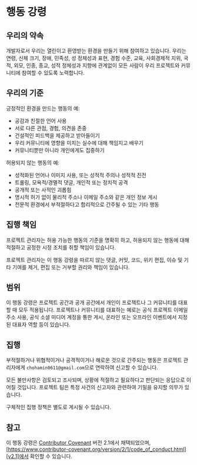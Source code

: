 # 행동 강령

## 우리의 약속

개발자로서 우리는 열린이고 환영받는 환경을 만들기 위해 참여하고 있습니다. 우리는 연령, 신체 크기, 장애, 민족성, 성 정체성과 표현, 경험 수준, 교육, 사회경제적 지위, 국적, 외모, 인종, 종교, 성적 정체성과 지향에 관계없이 모든 사람이 우리 프로젝트와 커뮤니티에 참여할 수 있도록 노력합니다.

## 우리의 기준

긍정적인 환경을 만드는 행동의 예:

- 공감과 친절한 언어 사용
- 서로 다른 관점, 경험, 의견을 존중
- 건설적인 피드백을 제공하고 받아들이기
- 우리 커뮤니티에 영향을 미치는 실수에 대해 책임지고 배우기
- 커뮤니티뿐만 아니라 개인에게도 집중하기

허용되지 않는 행동의 예:

- 성적화된 언어나 이미지 사용, 또는 성적적 주의나 성적적 진전
- 트롤링, 모욕적/경멸적 댓글, 개인적 또는 정치적 공격
- 공개적 또는 사적인 괴롭힘
- 명시적 허가 없이 물리적 주소나 이메일 주소와 같은 개인 정보 게시
- 전문적 환경에서 부적절하다고 합리적으로 간주될 수 있는 기타 행동

## 집행 책임

프로젝트 관리자는 허용 가능한 행동의 기준을 명확히 하고, 허용되지 않는 행동에 대해 적절하고 공정한 시정 조치를 취할 책임이 있습니다.

프로젝트 관리자는 이 행동 강령을 따르지 않는 댓글, 커밋, 코드, 위키 편집, 이슈 및 기타 기여를 제거, 편집 또는 거부할 권리와 책임이 있습니다.

## 범위

이 행동 강령은 프로젝트 공간과 공개 공간에서 개인이 프로젝트나 그 커뮤니티를 대표할 때 모두 적용됩니다. 프로젝트나 커뮤니티를 대표하는 예로는 공식 프로젝트 이메일 주소 사용, 공식 소셜 미디어 계정을 통한 게시, 온라인 또는 오프라인 이벤트에서 지정된 대표자 역할 등이 있습니다.

## 집행

부적절하거나 위협적이거나 공격적이거나 해로운 것으로 간주되는 행동은 프로젝트 관리자에게 `chohamin0611@gmail.com`으로 연락하여 신고할 수 있습니다.

모든 불만사항은 검토되고 조사되며, 상황에 적절하고 필요하다고 판단되는 응답으로 이어질 것입니다. 프로젝트 팀은 특정 사건의 신고자와 관련하여 기밀을 유지할 의무가 있습니다.

구체적인 집행 정책은 별도로 게시될 수 있습니다.

## 참고

이 행동 강령은 [Contributor Covenant][homepage] 버전 2.1에서 채택되었으며, [https://www.contributor-covenant.org/version/2/1/code_of_conduct.html][v2.1]에서 확인할 수 있습니다.

[homepage]: https://www.contributor-covenant.org
[v2.1]: https://www.contributor-covenant.org/version/2/1/code_of_conduct.html
